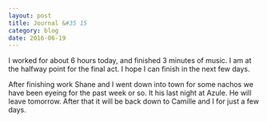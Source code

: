 ```yaml
---
layout: post
title: Journal &#35 15
category: blog
date: 2016-06-19
---
```

I worked for about 6 hours today, and finished 3 minutes of music. I am at the halfway point for the final act. I hope I can finish in the next few days.

After finishing work Shane and I went down into town for some nachos we have been eyeing for the past week or so. It his last night at Azule. He will leave tomorrow. After that it will be back down to Camille and I for just a few days.
